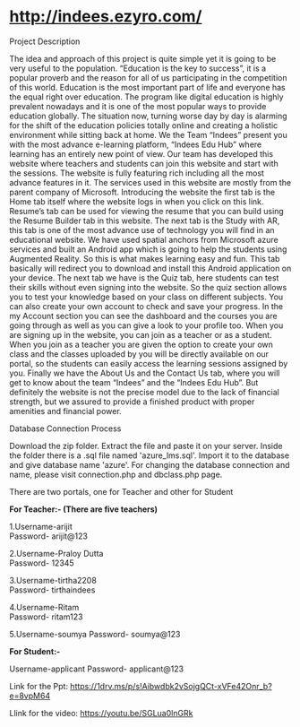# http://indees.ezyro.com/

Project Description

The idea and approach of this project is quite simple yet it is going to be very useful to the population. “Education is the key to success”, it is a popular proverb and the reason for all of us participating in the competition of this world. Education is the most important part of life and everyone has the equal right over education. The program like digital education is highly prevalent nowadays and it is one of the most popular ways to provide education globally.
The situation now, turning worse day by day is alarming for the shift of the education policies totally online and creating a holistic environment while sitting back at home.
We the Team “Indees” present you with the most advance e-learning platform, “Indees Edu Hub” where learning has an entirely new point of view. Our team has developed this website where teachers and students can join this website and start with the sessions. The website is fully featuring rich including all the most advance features in it.
The services used in this website are mostly from the parent company of Microsoft. Introducing the website the first tab is the Home tab itself where the website logs in when you click on this link. Resume’s tab can be used for viewing the resume that you can build using the Resume Builder tab in this website. The next tab is the Study with AR, this tab is one of the most advance use of technology you will find in an educational website. We have used spatial anchors from Microsoft azure services and built an Android app which is going to help the students using Augmented Reality. So this is what makes learning easy and fun. This tab basically will redirect you to download and install this Android application on your device. The next tab we have is the Quiz tab, here students can test their skills without even signing into the website. So the quiz section allows you to test your knowledge based on your class on different subjects. You can also create your own account to check and save your progress. In the my Account section you can see the dashboard and the courses you are going through as well as you can give a look to your profile too.
When you are signing up in the website, you can join as a teacher or as a student. When you join as a teacher you are given the option to create your own class and the classes uploaded by you will be directly available on our portal, so the students can easily access the learning sessions assigned by you.
Finally we have the About Us and the Contact Us tab, where you will get to know about the team “Indees” and the “Indees Edu Hub”. But definitely the website is not the precise model due to the lack of financial strength, but we assured to provide a finished product with proper amenities and financial power.


Database Connection Process 

Download the zip folder. Extract the file and paste it on your server. Inside the folder there is a .sql file named 'azure_lms.sql'. Import it to the database and give database name 'azure'. For changing the database connection and name, please visit connection.php and dbclass.php page.

There are two portals, one for Teacher and other for Student

**For Teacher:-
(There are five teachers)**

1.Username-arijit  
  Password- arijit@123
  
2.Username-Praloy Dutta  
  Password- 12345
  
3.Username-tirtha2208  
  Password- tirthaindees
  
4.Username-Ritam  
  Password- ritam123
  
5.Username-soumya
  Password- soumya@123
  
  
**For Student:-**

Username-applicant
Password- applicant@123

Link for the Ppt: https://1drv.ms/p/s!Aibwdbk2vSojgQCt-xVFe42Onr_b?e=8vpM64

Llink for the video: https://youtu.be/SGLua0lnGRk

